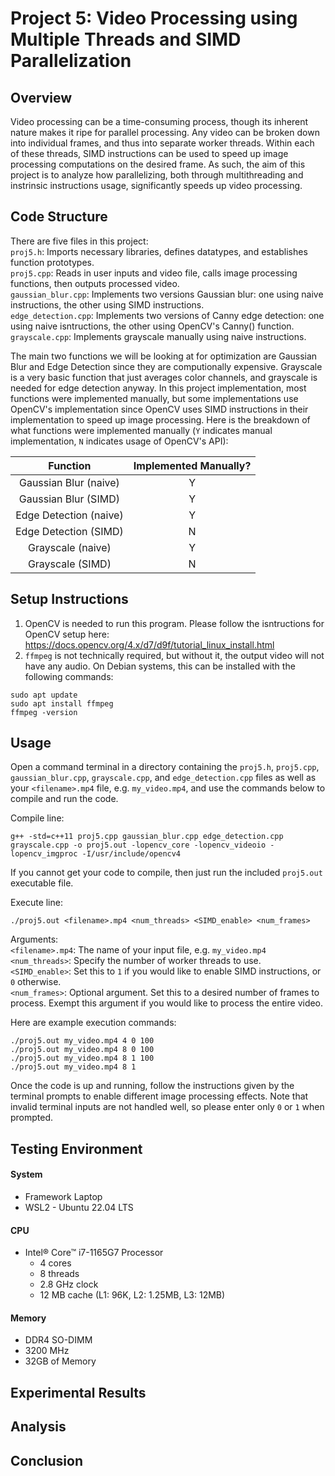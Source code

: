 # Project 5: Video Processing using Multiple Threads and SIMD Parallelization

## Overview
Video processing can be a time-consuming process, though its inherent nature makes it ripe for parallel processing. Any video can be broken down into individual frames, and thus into separate worker threads. Within each of these threads, SIMD instructions can be used to speed up image processing computations on the desired frame. As such, the aim of this project is to analyze how parallelizing, both through multithreading and instrinsic instructions usage, significantly speeds up video processing.

## Code Structure
There are five files in this project: <br>
`proj5.h`: Imports necessary libraries, defines datatypes, and establishes function prototypes. <br>
`proj5.cpp`: Reads in user inputs and video file, calls image processing functions, then outputs processed video. <br>
`gaussian_blur.cpp`: Implements two versions Gaussian blur: one using naive instructions, the other using SIMD instructions. <br>
`edge_detection.cpp`: Implements two versions of Canny edge detection: one using naive isntructions, the other using OpenCV's Canny() function.
`grayscale.cpp`: Implements grayscale manually using naive instructions.

The main two functions we will be looking at for optimization are Gaussian Blur and Edge Detection since they are computionally expensive. Grayscale is a very basic function that just averages color channels, and grayscale is needed for edge detection anyway. In this project implementation, most functions were implemented manually, but some implementations use OpenCV's implementation since OpenCV uses SIMD instructions in their implementation to speed up image processing. Here is the breakdown of what functions were implemented manually (`Y` indicates manual implementation, `N` indicates usage of OpenCV's API):

| Function                | Implemented Manually? |
|:-----------------------:|:---------------------:|
| Gaussian Blur (naive)   | Y                     |
| Gaussian Blur (SIMD)    | Y                     |
| Edge Detection (naive)  | Y                     |
| Edge Detection (SIMD)   | N                     |
| Grayscale (naive)       | Y                     |
| Grayscale (SIMD)        | N                     |

## Setup Instructions
1) OpenCV is needed to run this program. Please follow the isntructions for OpenCV setup here: https://docs.opencv.org/4.x/d7/d9f/tutorial_linux_install.html
2) `ffmpeg` is not technically required, but without it, the output video will not have any audio. On Debian systems, this can be installed with the following commands:
```
sudo apt update
sudo apt install ffmpeg
ffmpeg -version
```

## Usage
Open a command terminal in a directory containing the `proj5.h`, `proj5.cpp`, `gaussian_blur.cpp`, `grayscale.cpp`, and `edge_detection.cpp` files as well as your `<filename>.mp4` file, e.g. `my_video.mp4`, and use the commands below to compile and run the code.

Compile line:
```
g++ -std=c++11 proj5.cpp gaussian_blur.cpp edge_detection.cpp grayscale.cpp -o proj5.out -lopencv_core -lopencv_videoio -lopencv_imgproc -I/usr/include/opencv4
```
If you cannot get your code to compile, then just run the included `proj5.out` executable file.

Execute line:
```
./proj5.out <filename>.mp4 <num_threads> <SIMD_enable> <num_frames>
```
Arguments:<br>
`<filename>.mp4`: The name of your input file, e.g. `my_video.mp4`<br>
`<num_threads>`: Specify the number of worker threads to use. <br>
`<SIMD_enable>`: Set this to `1` if you would like to enable SIMD instructions, or `0` otherwise. <br>
`<num_frames>`: Optional argument. Set this to a desired number of frames to process. Exempt this argument if you would like to process the entire video.

Here are example execution commands:
```
./proj5.out my_video.mp4 4 0 100
./proj5.out my_video.mp4 8 0 100
./proj5.out my_video.mp4 8 1 100
./proj5.out my_video.mp4 8 1
```

Once the code is up and running, follow the instructions given by the terminal prompts to enable different image processing effects. Note that invalid terminal inputs are not handled well, so please enter only `0` or `1` when prompted.

## Testing Environment
#### System
* Framework Laptop
* WSL2 - Ubuntu 22.04 LTS

#### CPU
* Intel® Core™ i7-1165G7 Processor
  - 4 cores
  - 8 threads
  - 2.8 GHz clock
  - 12 MB cache (L1: 96K, L2: 1.25MB, L3: 12MB)
  
#### Memory
* DDR4 SO-DIMM
* 3200 MHz
* 32GB of Memory

## Experimental Results

## Analysis

## Conclusion

